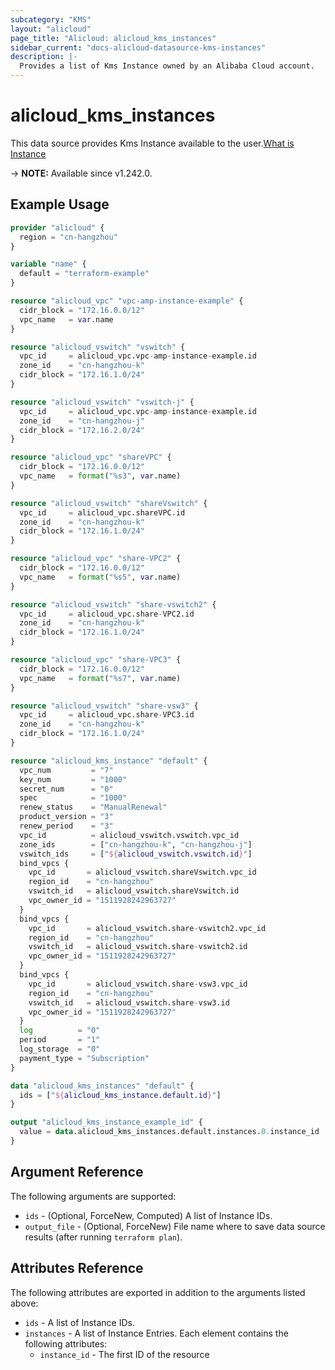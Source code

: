 ```yaml
---
subcategory: "KMS"
layout: "alicloud"
page_title: "Alicloud: alicloud_kms_instances"
sidebar_current: "docs-alicloud-datasource-kms-instances"
description: |-
  Provides a list of Kms Instance owned by an Alibaba Cloud account.
---
```


# alicloud_kms_instances

This data source provides Kms Instance available to the user.[What is Instance](https://www.alibabacloud.com/help/en/)

-> **NOTE:** Available since v1.242.0.

## Example Usage

```terraform
provider "alicloud" {
  region = "cn-hangzhou"
}

variable "name" {
  default = "terraform-example"
}

resource "alicloud_vpc" "vpc-amp-instance-example" {
  cidr_block = "172.16.0.0/12"
  vpc_name   = var.name
}

resource "alicloud_vswitch" "vswitch" {
  vpc_id     = alicloud_vpc.vpc-amp-instance-example.id
  zone_id    = "cn-hangzhou-k"
  cidr_block = "172.16.1.0/24"
}

resource "alicloud_vswitch" "vswitch-j" {
  vpc_id     = alicloud_vpc.vpc-amp-instance-example.id
  zone_id    = "cn-hangzhou-j"
  cidr_block = "172.16.2.0/24"
}

resource "alicloud_vpc" "shareVPC" {
  cidr_block = "172.16.0.0/12"
  vpc_name   = format("%s3", var.name)
}

resource "alicloud_vswitch" "shareVswitch" {
  vpc_id     = alicloud_vpc.shareVPC.id
  zone_id    = "cn-hangzhou-k"
  cidr_block = "172.16.1.0/24"
}

resource "alicloud_vpc" "share-VPC2" {
  cidr_block = "172.16.0.0/12"
  vpc_name   = format("%s5", var.name)
}

resource "alicloud_vswitch" "share-vswitch2" {
  vpc_id     = alicloud_vpc.share-VPC2.id
  zone_id    = "cn-hangzhou-k"
  cidr_block = "172.16.1.0/24"
}

resource "alicloud_vpc" "share-VPC3" {
  cidr_block = "172.16.0.0/12"
  vpc_name   = format("%s7", var.name)
}

resource "alicloud_vswitch" "share-vsw3" {
  vpc_id     = alicloud_vpc.share-VPC3.id
  zone_id    = "cn-hangzhou-k"
  cidr_block = "172.16.1.0/24"
}

resource "alicloud_kms_instance" "default" {
  vpc_num         = "7"
  key_num         = "1000"
  secret_num      = "0"
  spec            = "1000"
  renew_status    = "ManualRenewal"
  product_version = "3"
  renew_period    = "3"
  vpc_id          = alicloud_vswitch.vswitch.vpc_id
  zone_ids        = ["cn-hangzhou-k", "cn-hangzhou-j"]
  vswitch_ids     = ["${alicloud_vswitch.vswitch.id}"]
  bind_vpcs {
    vpc_id       = alicloud_vswitch.shareVswitch.vpc_id
    region_id    = "cn-hangzhou"
    vswitch_id   = alicloud_vswitch.shareVswitch.id
    vpc_owner_id = "1511928242963727"
  }
  bind_vpcs {
    vpc_id       = alicloud_vswitch.share-vswitch2.vpc_id
    region_id    = "cn-hangzhou"
    vswitch_id   = alicloud_vswitch.share-vswitch2.id
    vpc_owner_id = "1511928242963727"
  }
  bind_vpcs {
    vpc_id       = alicloud_vswitch.share-vsw3.vpc_id
    region_id    = "cn-hangzhou"
    vswitch_id   = alicloud_vswitch.share-vsw3.id
    vpc_owner_id = "1511928242963727"
  }
  log          = "0"
  period       = "1"
  log_storage  = "0"
  payment_type = "Subscription"
}

data "alicloud_kms_instances" "default" {
  ids = ["${alicloud_kms_instance.default.id}"]
}

output "alicloud_kms_instance_example_id" {
  value = data.alicloud_kms_instances.default.instances.0.instance_id
}
```

## Argument Reference

The following arguments are supported:
* `ids` - (Optional, ForceNew, Computed) A list of Instance IDs.
* `output_file` - (Optional, ForceNew) File name where to save data source results (after running `terraform plan`).


## Attributes Reference

The following attributes are exported in addition to the arguments listed above:
* `ids` - A list of Instance IDs.
* `instances` - A list of Instance Entries. Each element contains the following attributes:
  * `instance_id` - The first ID of the resource
